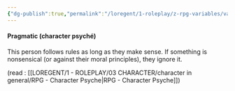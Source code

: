 ```yaml
---
{"dg-publish":true,"permalink":"/loregent/1-roleplay/z-rpg-variables/variables-character/variables-character-psyche/pragmatic/","noteIcon":""}
---
```


#### Pragmatic (character psyché)

This person follows rules as long as they make sense. If something is nonsensical (or against their moral principles), they ignore it.

(read : [[LOREGENT/1 - ROLEPLAY/03 CHARACTER/character in general/RPG - Character Psyche\|RPG - Character Psyche]])
